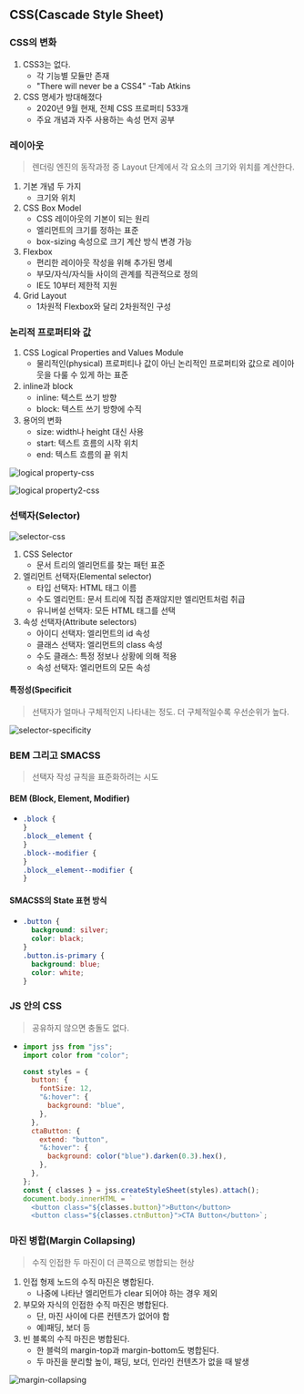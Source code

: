## CSS(Cascade Style Sheet)

### CSS의 변화

1. CSS3는 없다.
   - 각 기능별 모듈만 존재
   - "There will never be a CSS4" -Tab Atkins
2. CSS 명세가 방대해졌다
   - 2020년 9월 현재, 전체 CSS 프로퍼티 533개
   - 주요 개념과 자주 사용하는 속성 먼저 공부

### 레이아웃

> 렌더링 엔진의 동작과정 중 Layout 단계에서 각 요소의 크기와 위치를 계산한다.

1. 기본 개념 두 가지
   - 크기와 위치
2. CSS Box Model
   - CSS 레이아웃의 기본이 되는 원리
   - 엘리먼트의 크기를 정하는 표준
   - box-sizing 속성으로 크기 계산 방식 변경 가능
3. Flexbox
   - 편리한 레이아웃 작성을 위해 추가된 명세
   - 부모/자식/자식들 사이의 관계를 직관적으로 정의
   - IE도 10부터 제한적 지원
4. Grid Layout
   - 1차원적 Flexbox와 달리 2차원적인 구성

### 논리적 프로퍼티와 값

1. CSS Logical Properties and Values Module
   - 물리적인(physical) 프로퍼티나 값이 아닌 논리적인 프로퍼티와 값으로 레이아웃을 다룰 수 있게 하는 표준
2. inline과 block
   - inline: 텍스트 쓰기 방향
   - block: 텍스트 쓰기 방향에 수직
3. 용어의 변화
   - size: width나 height 대신 사용
   - start: 텍스트 흐름의 시작 위치
   - end: 텍스트 흐름의 끝 위치

![logical property-css](https://user-images.githubusercontent.com/60641307/97530379-56ddf200-19f5-11eb-9952-3f75700fb3a8.png)

![logical property2-css](https://user-images.githubusercontent.com/60641307/97530471-8ee53500-19f5-11eb-9248-52e95a0b1ca7.png)

### 선택자(Selector)

![selector-css](https://user-images.githubusercontent.com/60641307/97530569-c48a1e00-19f5-11eb-8977-8f94dd46224c.png)

1. CSS Selector
   - 문서 트리의 엘리먼트를 찾는 패턴 표준
2. 엘리먼트 선택자(Elemental selector)
   - 타입 선택자: HTML 태그 이름
   - 수도 엘리먼트: 문서 트리에 직접 존재않지만 엘리먼트처럼 취급
   - 유니버설 선택자: 모든 HTML 태그를 선택
3. 속성 선택자(Attribute selectors)
   - 아이디 선택자: 엘리먼트의 id 속성
   - 클래스 선택자: 엘리먼트의 class 속성
   - 수도 클래스: 특정 정보나 상황에 의해 적용
   - 속성 선택자: 엘리먼트의 모든 속성

#### 특정성(Specificit

> 선택자가 얼마나 구체적인지 나타내는 정도. 더 구체적일수록 우선순위가 높다.

![selector-specificity](https://user-images.githubusercontent.com/60641307/97531078-c2748f00-19f6-11eb-92e7-e984814d9067.png)

### BEM 그리고 SMACSS

> 선택자 작성 규칙을 표준화하려는 시도

#### BEM (Block, Element, Modifier)

- ```css
  .block {
  }
  .block__element {
  }
  .block--modifier {
  }
  .block__element--modifier {
  }
  ```

#### SMACSS의 State 표현 방식

- ```css
  .button {
    background: silver;
    color: black;
  }
  .button.is-primary {
    background: blue;
    color: white;
  }
  ```

### JS 안의 CSS

> 공유하지 않으면 충돌도 없다.

- ```js
  import jss from "jss";
  import color from "color";

  const styles = {
    button: {
      fontSize: 12,
      "&:hover": {
        background: "blue",
      },
    },
    ctaButton: {
      extend: "button",
      "&:hover": {
        background: color("blue").darken(0.3).hex(),
      },
    },
  };
  const { classes } = jss.createStyleSheet(styles).attach();
  document.body.innerHTML = `
    <button class="${classes.button}">Button</button>
    <button class="${classes.ctnButton}">CTA Button</button>`;
  ```

### 마진 병합(Margin Collapsing)

> 수직 인접한 두 마진이 더 큰쪽으로 병합되는 현상

1. 인접 형제 노드의 수직 마진은 병합된다.
   - 나중에 나타난 엘리먼트가 clear 되어야 하는 경우 제외
2. 부모와 자식의 인접한 수직 마진은 병합된다.
   - 단, 마진 사이에 다른 컨텐츠가 없어야 함
   - 예)패딩, 보더 등
3. 빈 블록의 수직 마진은 병합된다.
   - 한 블럭의 margin-top과 margin-bottom도 병합된다.
   - 두 마진을 분리할 높이, 패딩, 보더, 인라인 컨텐츠가 없을 때 발생

![margin-collapsing](https://user-images.githubusercontent.com/60641307/97531681-061bc880-19f8-11eb-81ed-2256be6f014d.png)
